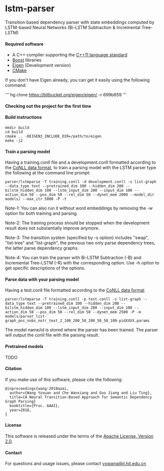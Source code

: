 # lstm-parser
Transition based dependency parser with state embeddings computed by LSTM-based Neural Networks (Bi-LSTM Subtraction & Incremental Tree-LSTM)

#### Required software

 * A C++ compiler supporting the [C++11 language standard](https://en.wikipedia.org/wiki/C%2B%2B11)
 * [Boost](http://www.boost.org/) libraries
 * [Eigen](https://bitbucket.org/eigen/eigen) (Development version)
 * [CMake](http://www.cmake.org/)

If you don't have Eigen already, you can get it easily using the following command:

'''
hg clone https://bitbucket.org/eigen/eigen/ -r 699b659
'''

#### Checking out the project for the first time

#### Build instructions

    mkdir build
    cd build
    cmake .. -DEIGEN3_INCLUDE_DIR=/path/to/eigen
    make -j2

#### Train a parsing model

Having a training.conll file and a development.conll formatted according to the [CoNLL data format](http://ilk.uvt.nl/conll/#dataformat), to train a parsing model with the LSTM parser type the following at the command line prompt:

    parser/lstmparse -T training.conll -d development.conll -s list-graph --data_type text --pretrained_dim 100 --hidden_dim 200 --bilstm_hidden_dim 100 --lstm_input_dim 200 --input_dim 100 --action_dim 50 --pos_dim 50 --rel_dim 50 --dynet_mem 2000 --model_dir models/ --max_itr 5000 -P -t

Note-1: You can also run it without word embeddings by removing the -w option for both training and parsing.

Note-2: The training process should be stopped when the development result does not substantially improve anymore.

Note-3: The transition system (specified by -s option) includes "swap", "list-tree" and "list-graph", the previous two only parse dependency trees, the latter parse dependency graphs. 

Note-4: You can train the parser with Bi-LSTM Subtraction (-B) and Incremental Tree-LSTM (-R) with the corresponding option. Use -h option to get specific descriptions of the options.

#### Parse data with your parsing model

Having a test.conll file formatted according to the [CoNLL data format](http://ilk.uvt.nl/conll/#dataformat)

    parser/lstmparse -T training.conll -p test.conll -s list-graph --data_type text --pretrained_dim 100 --hidden_dim 200 --bilstm_hidden_dim 100 --lstm_input_dim 200 --input_dim 100 --action_dim 50 --pos_dim 50 --rel_dim 50 --dynet_mem 2500 -P -m models/parser_list-graph_pos_nobs_notr_text_2_100_200_50_200_50_50_100-pidXXXX.params

The model name/id is stored where the parser has been trained.
The parser will output the conll file with the parsing result.

#### Pretrained models

TODO

#### Citation

If you make use of this software, please cite the following:

    @inproceedings{wang:2018aaai,
      author={Wang Yuxuan and Che Wanxiang and Guo Jiang and Liu Ting},
      title={A Neural Transition-Based Approach for Semantic Dependency Graph Parsing}
      booktitle={Proc. AAAI},
      year=2018,
    }

#### License

This software is released under the terms of the [Apache License, Version 2.0](http://www.apache.org/licenses/LICENSE-2.0).

#### Contact

For questions and usage issues, please contact yxwang@ir.hit.edu.cn

